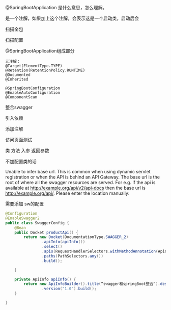 @SpringBootApplication 是什么意思，怎么理解。

是一个注解，如果加上这个注解，会表示这是一个启动类，启动后会

扫描全包

扫描配置

@SpringBootApplication组成部分

```
元注解：
@Target(ElementType.TYPE)
@Retention(RetentionPolicy.RUNTIME)
@Documented
@Inherited

@SpringBootConfiguration
@EnableAutoConfiguration
@ComponentScan

```

整合swagger

引入依赖

添加注解

访问页面测试

类  方法  入参  返回参数


不加配置类的话

Unable to infer base url. This is common when using dynamic servlet registration or when the API is behind an API Gateway. The base url is the root of where all the swagger resources are served. For e.g. if the api is available at http://example.org/api/v2/api-docs then the base url is http://example.org/api/. Please enter the location manually:


需要添加  sw的配置

```java
@Configuration
@EnableSwagger2
public class SwaggerConfig {
    @Bean
    public Docket productApi() {
        return new Docket(DocumentationType.SWAGGER_2)
                .apiInfo(apiInfo())
                .select()
                .apis(RequestHandlerSelectors.withMethodAnnotation(ApiOperation.class))  //添加ApiOperiation注解的被扫描
                .paths(PathSelectors.any())
                .build();

    }

    private ApiInfo apiInfo() {
        return new ApiInfoBuilder().title(”swagger和springBoot整合“).description(”swagger的API文档")
                .version("1.0").build();
    }

}
```
